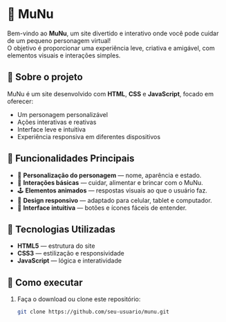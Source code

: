 # 🌟 MuNu

Bem-vindo ao **MuNu**, um site divertido e interativo onde você pode cuidar de um pequeno personagem virtual!  
O objetivo é proporcionar uma experiência leve, criativa e amigável, com elementos visuais e interações simples.

## 🧠 Sobre o projeto

MuNu é um site desenvolvido com **HTML**, **CSS** e **JavaScript**, focado em oferecer:
- Um personagem personalizável
- Ações interativas e reativas
- Interface leve e intuitiva
- Experiência responsiva em diferentes dispositivos

## 🧭 Funcionalidades Principais

- 🎨 **Personalização do personagem** — nome, aparência e estado.
- 🧼 **Interações básicas** — cuidar, alimentar e brincar com o MuNu.
- 🕹️ **Elementos animados** — respostas visuais ao que o usuário faz.
- 📱 **Design responsivo** — adaptado para celular, tablet e computador.
- 🧩 **Interface intuitiva** — botões e ícones fáceis de entender.

## 🧰 Tecnologias Utilizadas

- **HTML5** — estrutura do site  
- **CSS3** — estilização e responsividade  
- **JavaScript** — lógica e interatividade

## 🚀 Como executar

1. Faça o download ou clone este repositório:
   ```bash
   git clone https://github.com/seu-usuario/munu.git
